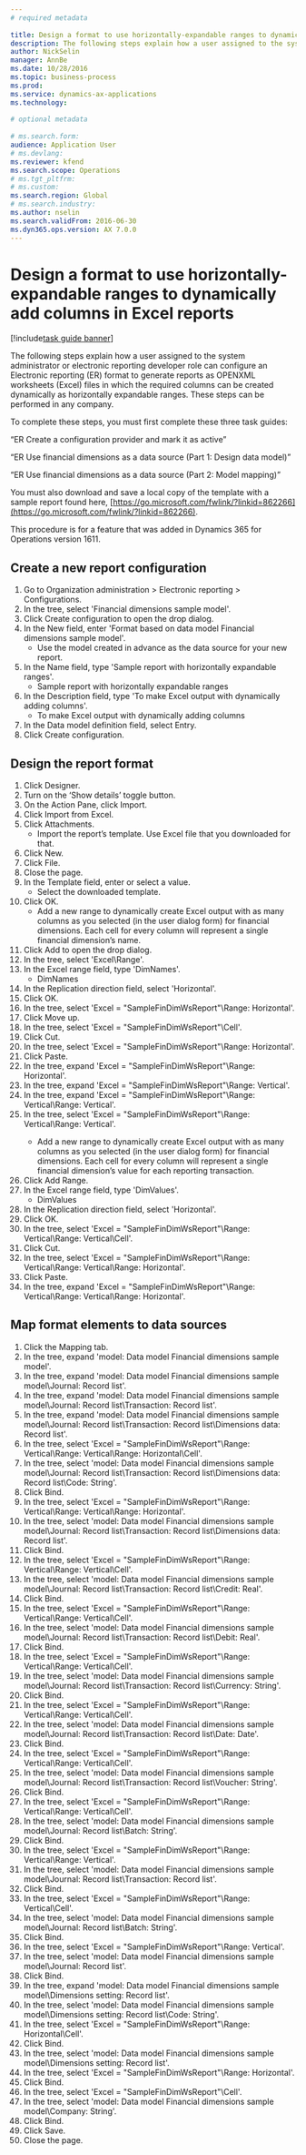 ```yaml
--- 
# required metadata 
 
title: Design a format to use horizontally-expandable ranges to dynamically add columns in Excel reports
description: The following steps explain how a user assigned to the system administrator or electronic reporting developer role can configure an Electronic reporting (ER) format to generate reports as OPENXML worksheets (Excel) files in which the required columns can be created dynamically as horizontally expandable ranges. 
author: NickSelin
manager: AnnBe 
ms.date: 10/28/2016
ms.topic: business-process 
ms.prod:  
ms.service: dynamics-ax-applications 
ms.technology:  
 
# optional metadata 
 
# ms.search.form:   
audience: Application User 
# ms.devlang:  
ms.reviewer: kfend
ms.search.scope: Operations 
# ms.tgt_pltfrm:  
# ms.custom:  
ms.search.region: Global
# ms.search.industry: 
ms.author: nselin
ms.search.validFrom: 2016-06-30 
ms.dyn365.ops.version: AX 7.0.0 
---
```

# Design a format to use horizontally-expandable ranges to dynamically add columns in Excel reports

[!include[task guide banner](../../includes/task-guide-banner.md)]

The following steps explain how a user assigned to the system administrator or electronic reporting developer role can configure an Electronic reporting (ER) format to generate reports as OPENXML worksheets (Excel) files in which the required columns can be created dynamically as horizontally expandable ranges. These steps can be performed in any company.

To complete these steps, you must first complete these three task guides: 

“ER Create a configuration provider and mark it as active”

“ER Use financial dimensions as a data source (Part 1: Design data model)”

“ER Use financial dimensions as a data source (Part 2: Model mapping)”

You must also download and save a local copy of the template with a sample report found here, [https://go.microsoft.com/fwlink/?linkid=862266](https://go.microsoft.com/fwlink/?linkid=862266). 


This procedure is for a feature that was added in Dynamics 365 for Operations version 1611.


## Create a new report configuration
1. Go to Organization administration > Electronic reporting > Configurations.
2. In the tree, select 'Financial dimensions sample model'.
3. Click Create configuration to open the drop dialog.
4. In the New field, enter 'Format based on data model Financial dimensions sample model'.
    * Use the model created in advance as the data source for your new report.  
5. In the Name field, type 'Sample report with horizontally expandable ranges'.
    * Sample report with horizontally expandable ranges  
6. In the Description field, type 'To make Excel output with dynamically adding columns'.
    * To make Excel output with dynamically adding columns  
7. In the Data model definition field, select Entry.
8. Click Create configuration.

## Design the report format
1. Click Designer.
2. Turn on the ‘Show details’ toggle button.
3. On the Action Pane, click Import.
4. Click Import from Excel.
5. Click Attachments.
    * Import the report’s template. Use Excel file that you downloaded for that.  
6. Click New.
7. Click File.
8. Close the page.
9. In the Template field, enter or select a value.
    * Select the downloaded template.  
10. Click OK.
    * Add a new range to dynamically create Excel output with as many columns as you selected (in the user dialog form) for financial dimensions. Each cell for every column will represent a single financial dimension’s name.  
11. Click Add to open the drop dialog.
12. In the tree, select 'Excel\Range'.
13. In the Excel range field, type 'DimNames'.
    * DimNames  
14. In the Replication direction field, select 'Horizontal'.
15. Click OK.
16. In the tree, select 'Excel = "SampleFinDimWsReport"\Range<DimNames>: Horizontal'.
17. Click Move up.
18. In the tree, select 'Excel = "SampleFinDimWsReport"\Cell<DimNames>'.
19. Click Cut.
20. In the tree, select 'Excel = "SampleFinDimWsReport"\Range<DimNames>: Horizontal'.
21. Click Paste.
22. In the tree, expand 'Excel = "SampleFinDimWsReport"\Range<DimNames>: Horizontal'.
23. In the tree, expand 'Excel = "SampleFinDimWsReport"\Range<JournalLine>: Vertical'.
24. In the tree, expand 'Excel = "SampleFinDimWsReport"\Range<JournalLine>: Vertical\Range<TransactionLine>: Vertical'.
25. In the tree, select 'Excel = "SampleFinDimWsReport"\Range<JournalLine>: Vertical\Range<TransactionLine>: Vertical'.
    * Add a new range to dynamically create Excel output with as many columns as you selected (in the user dialog form) for financial dimensions. Each cell for every column will represent a single financial dimension’s value for each reporting transaction.  
26. Click Add Range.
27. In the Excel range field, type 'DimValues'.
    * DimValues  
28. In the Replication direction field, select 'Horizontal'.
29. Click OK.
30. In the tree, select 'Excel = "SampleFinDimWsReport"\Range<JournalLine>: Vertical\Range<TransactionLine>: Vertical\Cell<DimValues>'.
31. Click Cut.
32. In the tree, select 'Excel = "SampleFinDimWsReport"\Range<JournalLine>: Vertical\Range<TransactionLine>: Vertical\Range<DimValues>: Horizontal'.
33. Click Paste.
34. In the tree, expand 'Excel = "SampleFinDimWsReport"\Range<JournalLine>: Vertical\Range<TransactionLine>: Vertical\Range<DimValues>: Horizontal'.

## Map format elements to data sources
1. Click the Mapping tab.
2. In the tree, expand 'model: Data model Financial dimensions sample model'.
3. In the tree, expand 'model: Data model Financial dimensions sample model\Journal: Record list'.
4. In the tree, expand 'model: Data model Financial dimensions sample model\Journal: Record list\Transaction: Record list'.
5. In the tree, expand 'model: Data model Financial dimensions sample model\Journal: Record list\Transaction: Record list\Dimensions data: Record list'.
6. In the tree, select 'Excel = "SampleFinDimWsReport"\Range<JournalLine>: Vertical\Range<TransactionLine>: Vertical\Range<DimValues>: Horizontal\Cell<DimValues>'.
7. In the tree, select 'model: Data model Financial dimensions sample model\Journal: Record list\Transaction: Record list\Dimensions data: Record list\Code: String'.
8. Click Bind.
9. In the tree, select 'Excel = "SampleFinDimWsReport"\Range<JournalLine>: Vertical\Range<TransactionLine>: Vertical\Range<DimValues>: Horizontal'.
10. In the tree, select 'model: Data model Financial dimensions sample model\Journal: Record list\Transaction: Record list\Dimensions data: Record list'.
11. Click Bind.
12. In the tree, select 'Excel = "SampleFinDimWsReport"\Range<JournalLine>: Vertical\Range<TransactionLine>: Vertical\Cell<Credit>'.
13. In the tree, select 'model: Data model Financial dimensions sample model\Journal: Record list\Transaction: Record list\Credit: Real'.
14. Click Bind.
15. In the tree, select 'Excel = "SampleFinDimWsReport"\Range<JournalLine>: Vertical\Range<TransactionLine>: Vertical\Cell<Debit>'.
16. In the tree, select 'model: Data model Financial dimensions sample model\Journal: Record list\Transaction: Record list\Debit: Real'.
17. Click Bind.
18. In the tree, select 'Excel = "SampleFinDimWsReport"\Range<JournalLine>: Vertical\Range<TransactionLine>: Vertical\Cell<Currency>'.
19. In the tree, select 'model: Data model Financial dimensions sample model\Journal: Record list\Transaction: Record list\Currency: String'.
20. Click Bind.
21. In the tree, select 'Excel = "SampleFinDimWsReport"\Range<JournalLine>: Vertical\Range<TransactionLine>: Vertical\Cell<TransDate>'.
22. In the tree, select 'model: Data model Financial dimensions sample model\Journal: Record list\Transaction: Record list\Date: Date'.
23. Click Bind.
24. In the tree, select 'Excel = "SampleFinDimWsReport"\Range<JournalLine>: Vertical\Range<TransactionLine>: Vertical\Cell<TransVoucher>'.
25. In the tree, select 'model: Data model Financial dimensions sample model\Journal: Record list\Transaction: Record list\Voucher: String'.
26. Click Bind.
27. In the tree, select 'Excel = "SampleFinDimWsReport"\Range<JournalLine>: Vertical\Range<TransactionLine>: Vertical\Cell<TransBatch>'.
28. In the tree, select 'model: Data model Financial dimensions sample model\Journal: Record list\Batch: String'.
29. Click Bind.
30. In the tree, select 'Excel = "SampleFinDimWsReport"\Range<JournalLine>: Vertical\Range<TransactionLine>: Vertical'.
31. In the tree, select 'model: Data model Financial dimensions sample model\Journal: Record list\Transaction: Record list'.
32. Click Bind.
33. In the tree, select 'Excel = "SampleFinDimWsReport"\Range<JournalLine>: Vertical\Cell<Batch>'.
34. In the tree, select 'model: Data model Financial dimensions sample model\Journal: Record list\Batch: String'.
35. Click Bind.
36. In the tree, select 'Excel = "SampleFinDimWsReport"\Range<JournalLine>: Vertical'.
37. In the tree, select 'model: Data model Financial dimensions sample model\Journal: Record list'.
38. Click Bind.
39. In the tree, expand 'model: Data model Financial dimensions sample model\Dimensions setting: Record list'.
40. In the tree, select 'model: Data model Financial dimensions sample model\Dimensions setting: Record list\Code: String'.
41. In the tree, select 'Excel = "SampleFinDimWsReport"\Range<DimNames>: Horizontal\Cell<DimNames>'.
42. Click Bind.
43. In the tree, select 'model: Data model Financial dimensions sample model\Dimensions setting: Record list'.
44. In the tree, select 'Excel = "SampleFinDimWsReport"\Range<DimNames>: Horizontal'.
45. Click Bind.
46. In the tree, select 'Excel = "SampleFinDimWsReport"\Cell<CompanyName>'.
47. In the tree, select 'model: Data model Financial dimensions sample model\Company: String'.
48. Click Bind.
49. Click Save.
50. Close the page.

